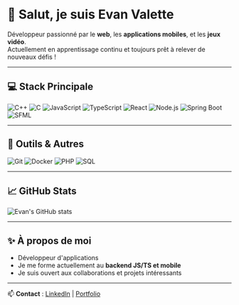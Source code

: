 # 👋 Salut, je suis Evan Valette

Développeur passionné par le **web**, les **applications mobiles**, et les **jeux vidéo**.  
Actuellement en apprentissage continu et toujours prêt à relever de nouveaux défis !

---

## 💻 Stack Principale

![C++](https://img.shields.io/badge/C++-00599C?style=for-the-badge&logo=c%2B%2B&logoColor=white)
![C](https://img.shields.io/badge/C-555555?style=for-the-badge&logo=c&logoColor=white)
![JavaScript](https://img.shields.io/badge/JavaScript-F7DF1E?style=for-the-badge&logo=javascript&logoColor=black)
![TypeScript](https://img.shields.io/badge/TypeScript-3178C6?style=for-the-badge&logo=typescript&logoColor=white)
![React](https://img.shields.io/badge/React-20232A?style=for-the-badge&logo=react&logoColor=61DAFB)
![Node.js](https://img.shields.io/badge/Node.js-339933?style=for-the-badge&logo=node.js&logoColor=white)
![Spring Boot](https://img.shields.io/badge/SpringBoot-6DB33F?style=for-the-badge&logo=spring&logoColor=white)
![SFML](https://img.shields.io/badge/SFML-2E8B57?style=for-the-badge)

---

## 🔧 Outils & Autres

![Git](https://img.shields.io/badge/Git-F05032?style=for-the-badge&logo=git&logoColor=white)
![Docker](https://img.shields.io/badge/Docker-2496ED?style=for-the-badge&logo=docker&logoColor=white)
![PHP](https://img.shields.io/badge/PHP-777BB4?style=for-the-badge&logo=php&logoColor=white)
![SQL](https://img.shields.io/badge/SQL-4479A1?style=for-the-badge&logo=mysql&logoColor=white)

---

## 📈 GitHub Stats

![Evan's GitHub stats](https://github-readme-stats.vercel.app/api?username=EvanValette&show_icons=true&theme=radical)

---

## ✨ À propos de moi

-  Développeur d'applications  
-  Je me forme actuellement au **backend JS/TS et mobile**  
-  Je suis ouvert aux collaborations et projets intéressants  

---

📫 **Contact** : [LinkedIn](https://www.linkedin.com/in/evan-valette/) | [Portfolio](#)

